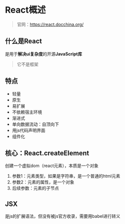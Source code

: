 # React概述

> 官网：https://react.docchina.org/

## 什么是React

是用于**解决ui复杂度**的开源**JavaScript库**
> 它不是框架

## 特点

- 轻量
- 原生
- 易扩展
- 不依赖宿主环境
- 渐进式
- 单向数据流动：自顶向下
- 用js代码声明界面
- 组件化

## 核心：React.createElement

创建一个虚拟dom（react元素），本质是一个对象

1. 参数1：元素类型，如果是字符串，是一个普通的html元素
2. 参数2：元素的属性，是一个对象
3. 后续参数：元素的子节点

## JSX

是js的扩展语法，但没有被js官方收录，需要用babel进行转义